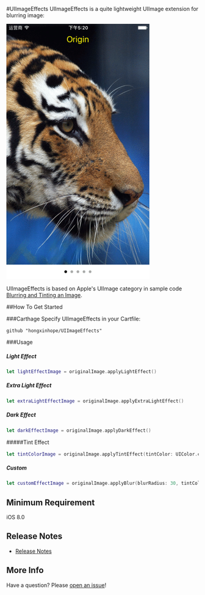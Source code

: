 #UIImageEffects
UIImageEffects is a quite lightweight  UIImage extension  for blurring image:

![Screenshot](Screenshots/UIImageEffects.gif "UIImageEffects")


UIImageEffects is based on Apple's UIImage category in sample code [Blurring and Tinting an Image](https://developer.apple.com/library/ios/samplecode/UIImageEffects/Introduction/Intro.html#//apple_ref/doc/uid/DTS40013396).


##How To Get Started

###Carthage
Specify UIImageEffects in your Cartfile:
```ogdl 
github "hongxinhope/UIImageEffects"
```

###Usage
##### Light Effect
```swift 
let lightEffectImage = originalImage.applyLightEffect()
```

##### Extra Light Effect
```swift 
let extraLightEffectImage = originalImage.applyExtraLightEffect()
```

##### Dark Effect
```swift 
let darkEffectImage = originalImage.applyDarkEffect()
```

#####Tint Effect
```swift 
let tintColorImage = originalImage.applyTintEffect(tintColor: UIColor.cyanColor())
```

##### Custom
```swift 
let customEffectImage = originalImage.applyBlur(blurRadius: 30, tintColor: UIColor(white: 1, alpha: 0.3), saturationDeltaFactor: 1.5)
```

## Minimum Requirement
iOS 8.0

## Release Notes
* [Release Notes](https://github.com/hongxinhope/UIImageEffects/releases)

## More Info
Have a question? Please [open an issue](https://github.com/hongxinhope/UIImageEffects/issues/new)!